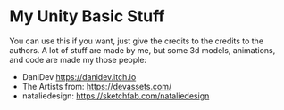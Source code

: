 # My Unity Basic Stuff
You can use this if you want, just give the credits to the credits to the authors. A lot of stuff are made by me, but some 3d models, animations, and code are made my those people:

- DaniDev https://danidev.itch.io
- The Artists from: https://devassets.com/ 
- nataliedesign: https://sketchfab.com/nataliedesign

